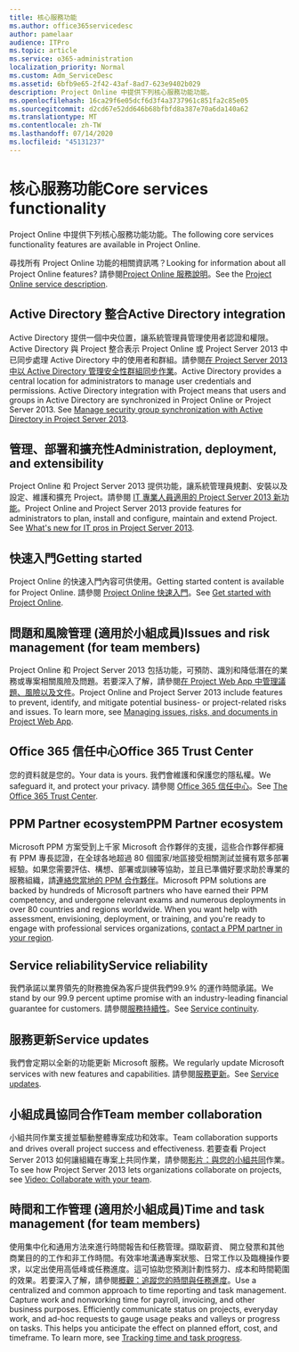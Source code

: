 ```yaml
---
title: 核心服務功能
ms.author: office365servicedesc
author: pamelaar
audience: ITPro
ms.topic: article
ms.service: o365-administration
localization_priority: Normal
ms.custom: Adm_ServiceDesc
ms.assetid: 6bfb9e65-2f42-43af-8ad7-623e9402b029
description: Project Online 中提供下列核心服務功能功能。
ms.openlocfilehash: 16ca29f6e05dcf6d3f4a3737961c851fa2c85e05
ms.sourcegitcommit: d2cd67e52dd646b68bfbfd8a387e70a6da140a62
ms.translationtype: MT
ms.contentlocale: zh-TW
ms.lasthandoff: 07/14/2020
ms.locfileid: "45131237"
---
```

# <a name="core-services-functionality"></a><span data-ttu-id="7985f-103">核心服務功能</span><span class="sxs-lookup"><span data-stu-id="7985f-103">Core services functionality</span></span>

<span data-ttu-id="7985f-104">Project Online 中提供下列核心服務功能功能。</span><span class="sxs-lookup"><span data-stu-id="7985f-104">The following core services functionality features are available in Project Online.</span></span>
  
<span data-ttu-id="7985f-105">尋找所有 Project Online 功能的相關資訊嗎？</span><span class="sxs-lookup"><span data-stu-id="7985f-105">Looking for information about all Project Online features?</span></span> <span data-ttu-id="7985f-106">請參閱[Project Online 服務說明](project-online-service-description.md)。</span><span class="sxs-lookup"><span data-stu-id="7985f-106">See the [Project Online service description](project-online-service-description.md).</span></span>
  
## <a name="active-directory-integration"></a><span data-ttu-id="7985f-107">Active Directory 整合</span><span class="sxs-lookup"><span data-stu-id="7985f-107">Active Directory integration</span></span>

<span data-ttu-id="7985f-p102">Active Directory 提供一個中央位置，讓系統管理員管理使用者認證和權限。Active Directory 與 Project 整合表示 Project Online 或 Project Server 2013 中已同步處理 Active Directory 中的使用者和群組。請參閱[在 Project Server 2013 中以 Active Directory 管理安全性群組同步作業](https://go.microsoft.com/fwlink/p/?LinkId=402631)。</span><span class="sxs-lookup"><span data-stu-id="7985f-p102">Active Directory provides a central location for administrators to manage user credentials and permissions. Active Directory integration with Project means that users and groups in Active Directory are synchronized in Project Online or Project Server 2013. See [Manage security group synchronization with Active Directory in Project Server 2013](https://go.microsoft.com/fwlink/p/?LinkId=402631).</span></span>
  
## <a name="administration-deployment-and-extensibility"></a><span data-ttu-id="7985f-111">管理、部署和擴充性</span><span class="sxs-lookup"><span data-stu-id="7985f-111">Administration, deployment, and extensibility</span></span>

<span data-ttu-id="7985f-p103">Project Online 和 Project Server 2013 提供功能，讓系統管理員規劃、安裝以及設定、維護和擴充 Project。請參閱 [IT 專業人員適用的 Project Server 2013 新功能](https://go.microsoft.com/fwlink/p/?LinkId=272017)。</span><span class="sxs-lookup"><span data-stu-id="7985f-p103">Project Online and Project Server 2013 provide features for administrators to plan, install and configure, maintain and extend Project. See [What's new for IT pros in Project Server 2013](https://go.microsoft.com/fwlink/p/?LinkId=272017).</span></span>
  
## <a name="getting-started"></a><span data-ttu-id="7985f-114">快速入門</span><span class="sxs-lookup"><span data-stu-id="7985f-114">Getting started</span></span>

<span data-ttu-id="7985f-115">Project Online 的快速入門內容可供使用。</span><span class="sxs-lookup"><span data-stu-id="7985f-115">Getting started content is available for Project Online.</span></span> <span data-ttu-id="7985f-116">請參閱 [Project Online 快速入門](https://support.office.com/en-us/article/Get-started-with-Project-Online-E3E5F64F-ADA5-4F9D-A578-130B2D4E5F11?ui=en-US&amp;rs=en-US&amp;ad=US)。</span><span class="sxs-lookup"><span data-stu-id="7985f-116">See [Get started with Project Online](https://support.office.com/en-us/article/Get-started-with-Project-Online-E3E5F64F-ADA5-4F9D-A578-130B2D4E5F11?ui=en-US&amp;rs=en-US&amp;ad=US).</span></span>
  
## <a name="issues-and-risk-management-for-team-members"></a><span data-ttu-id="7985f-117">問題和風險管理 (適用於小組成員)</span><span class="sxs-lookup"><span data-stu-id="7985f-117">Issues and risk management (for team members)</span></span>

<span data-ttu-id="7985f-p105">Project Online 和 Project Server 2013 包括功能，可預防、識別和降低潛在的業務或專案相關風險及問題。若要深入了解，請參閱[在 Project Web App 中管理議題、風險以及文件](https://go.microsoft.com/fwlink/?LinkId=402634)。</span><span class="sxs-lookup"><span data-stu-id="7985f-p105">Project Online and Project Server 2013 include features to prevent, identify, and mitigate potential business- or project-related risks and issues. To learn more, see [Managing issues, risks, and documents in Project Web App](https://go.microsoft.com/fwlink/?LinkId=402634).</span></span>
  
## <a name="office-365-trust-center"></a><span data-ttu-id="7985f-120">Office 365 信任中心</span><span class="sxs-lookup"><span data-stu-id="7985f-120">Office 365 Trust Center</span></span>

<span data-ttu-id="7985f-121">您的資料就是您的。</span><span class="sxs-lookup"><span data-stu-id="7985f-121">Your data is yours.</span></span> <span data-ttu-id="7985f-122">我們會維護和保護您的隱私權。</span><span class="sxs-lookup"><span data-stu-id="7985f-122">We safeguard it, and protect your privacy.</span></span> <span data-ttu-id="7985f-123">請參閱 [Office 365 信任中心](https://go.microsoft.com/fwlink/?LinkId=402637)。</span><span class="sxs-lookup"><span data-stu-id="7985f-123">See [The Office 365 Trust Center](https://go.microsoft.com/fwlink/?LinkId=402637).</span></span>
  
## <a name="ppm-partner-ecosystem"></a><span data-ttu-id="7985f-124">PPM Partner ecosystem</span><span class="sxs-lookup"><span data-stu-id="7985f-124">PPM Partner ecosystem</span></span>

<span data-ttu-id="7985f-p107">Microsoft PPM 方案受到上千家 Microsoft 合作夥伴的支援，這些合作夥伴都擁有 PPM 專長認證，在全球各地超過 80 個國家/地區接受相關測試並擁有眾多部署經驗。如果您需要評估、構想、部署或訓練等協助，並且已準備好要求助於專業的服務組織，請[連絡您當地的 PPM 合作夥伴](https://go.microsoft.com/fwlink/p/?LinkId=272646)。</span><span class="sxs-lookup"><span data-stu-id="7985f-p107">Microsoft PPM solutions are backed by hundreds of Microsoft partners who have earned their PPM competency, and undergone relevant exams and numerous deployments in over 80 countries and regions worldwide. When you want help with assessment, envisioning, deployment, or training, and you're ready to engage with professional services organizations, [contact a PPM partner in your region](https://go.microsoft.com/fwlink/p/?LinkId=272646).</span></span>
  
## <a name="service-reliability"></a><span data-ttu-id="7985f-127">Service reliability</span><span class="sxs-lookup"><span data-stu-id="7985f-127">Service reliability</span></span>

<span data-ttu-id="7985f-128">我們承諾以業界領先的財務擔保為客戶提供我們99.9% 的運作時間承諾。</span><span class="sxs-lookup"><span data-stu-id="7985f-128">We stand by our 99.9 percent uptime promise with an industry-leading financial guarantee for customers.</span></span> <span data-ttu-id="7985f-129">請參閱[服務持續性](https://go.microsoft.com/fwlink/?LinkId=402653)。</span><span class="sxs-lookup"><span data-stu-id="7985f-129">See [Service continuity](https://go.microsoft.com/fwlink/?LinkId=402653).</span></span>
  
## <a name="service-updates"></a><span data-ttu-id="7985f-130">服務更新</span><span class="sxs-lookup"><span data-stu-id="7985f-130">Service updates</span></span>

<span data-ttu-id="7985f-131">我們會定期以全新的功能更新 Microsoft 服務。</span><span class="sxs-lookup"><span data-stu-id="7985f-131">We regularly update Microsoft services with new features and capabilities.</span></span> <span data-ttu-id="7985f-132">請參閱[服務更新](../office-365-platform-service-description/service-updates.md)。</span><span class="sxs-lookup"><span data-stu-id="7985f-132">See [Service updates](../office-365-platform-service-description/service-updates.md).</span></span>
  
## <a name="team-member-collaboration"></a><span data-ttu-id="7985f-133">小組成員協同合作</span><span class="sxs-lookup"><span data-stu-id="7985f-133">Team member collaboration</span></span>

<span data-ttu-id="7985f-134">小組共同作業支援並驅動整體專案成功和效率。</span><span class="sxs-lookup"><span data-stu-id="7985f-134">Team collaboration supports and drives overall project success and effectiveness.</span></span> <span data-ttu-id="7985f-135">若要查看 Project Server 2013 如何讓組織在專案上共同作業，請參閱[影片：與您的小組共同](https://go.microsoft.com/fwlink/?LinkId=402628)作業。</span><span class="sxs-lookup"><span data-stu-id="7985f-135">To see how Project Server 2013 lets organizations collaborate on projects, see [Video: Collaborate with your team](https://go.microsoft.com/fwlink/?LinkId=402628).</span></span>
  
## <a name="time-and-task-management-for-team-members"></a><span data-ttu-id="7985f-136">時間和工作管理 (適用於小組成員)</span><span class="sxs-lookup"><span data-stu-id="7985f-136">Time and task management (for team members)</span></span>

<span data-ttu-id="7985f-p111">使用集中化和通用方法來進行時間報告和任務管理。擷取薪資、 開立發票和其他商業目的的工作和非工作時間。有效率地溝通專案狀態、日常工作以及臨機操作要求，以定出使用高低峰或任務進度。這可協助您預測計劃性努力、成本和時間範圍的效果。若要深入了解，請參閱[概觀：追蹤您的時間與任務進度](https://go.microsoft.com/fwlink/p/?LinkId=271321)。</span><span class="sxs-lookup"><span data-stu-id="7985f-p111">Use a centralized and common approach to time reporting and task management. Capture work and nonworking time for payroll, invoicing, and other business purposes. Efficiently communicate status on projects, everyday work, and ad-hoc requests to gauge usage peaks and valleys or progress on tasks. This helps you anticipate the effect on planned effort, cost, and timeframe. To learn more, see [Tracking time and task progress](https://go.microsoft.com/fwlink/p/?LinkId=271321).</span></span>
  